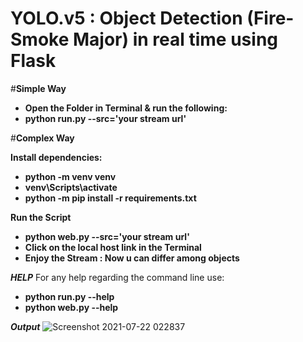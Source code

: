 # **YOLO.v5 : Object Detection (Fire-Smoke Major) in real time using Flask**

#**Simple Way**
- **Open the Folder in Terminal & run the following:**
- **python run.py --src='your stream url'**

#**Complex Way**

**Install dependencies:**
- **python -m venv venv**
- **venv\Scripts\activate**
- **python -m pip install -r requirements.txt**

**Run the Script**
- **python web.py --src='your stream url'**
- **Click on the local host link in the Terminal**
- **Enjoy the Stream : Now u can differ among objects**

***HELP***
For any help regarding the command line use:
- **python run.py --help**
- **python web.py --help**

***Output***
![Screenshot 2021-07-22 022837](https://user-images.githubusercontent.com/53273486/126559235-90654421-b187-456d-93ff-f57da3fc19c3.jpg)
